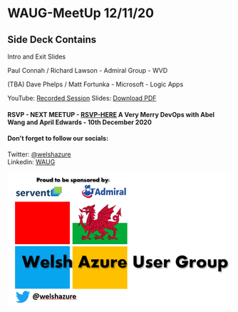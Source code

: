 # WAUG-MeetUp 12/11/20

## Side Deck Contains

Intro and Exit Slides

Paul Connah / Richard Lawson  - Admiral Group - WVD

(TBA) Dave Phelps / Matt Fortunka - Microsoft - Logic Apps

YouTube: [Recorded Session](https://youtu.be/OXvlOQWYRgw)
Slides: [Download PDF](https://github.com/jonnychipz/WAUG-MeetUp/blob/master/2020-Nov-12/WAUG%20-%20Meetup%20Slides%2012-11-20.pdf)

#### RSVP - NEXT MEETUP - [RSVP-HERE](https://www.meetup.com/MSFT-Stack/events/274527172/) A Very Merry DevOps with Abel Wang and April Edwards - 10th December 2020

#### Don't forget to follow our socials: </br>

Twitter: [@welshazure](http://www.twitter.com/welshazure) </br>
Linkedin: [WAUG](https://www.linkedin.com/groups/13866357/)


![Logo](../logo.PNG)
